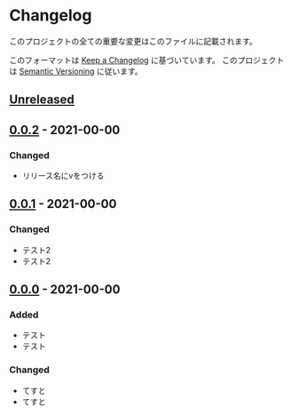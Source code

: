 # Changelog
このプロジェクトの全ての重要な変更はこのファイルに記載されます。

このフォーマットは [Keep a Changelog](https://keepachangelog.com/ja/1.0.0/) に基づいています。
このプロジェクトは [Semantic Versioning](https://semver.org/spec/v2.0.0.html) に従います。

## [Unreleased]

## [0.0.2] - 2021-00-00
### Changed
- リリース名にvをつける

## [0.0.1] - 2021-00-00
### Changed
- テスト2
- テスト2

## [0.0.0] - 2021-00-00
### Added
- テスト
- テスト

### Changed
- てすと
- てすと

[Unreleased]: https://github.com/matunnkazumi/magica_ime_dict/compare/v0.0.2...HEAD
[0.0.2]: https://github.com/matunnkazumi/magica_ime_dict/compare/v0.0.1...v0.0.2
[0.0.1]: https://github.com/matunnkazumi/magica_ime_dict/compare/v0.0.0...v0.0.1
[0.0.0]: https://github.com/matunnkazumi/magica_ime_dict/releases/tag/v0.0.0

